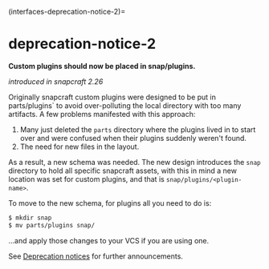 (interfaces-deprecation-notice-2)=
# deprecation-notice-2

**Custom plugins should now be placed in snap/plugins.**

_introduced in snapcraft 2.26_

Originally snapcraft custom plugins were designed to be put in parts/plugins` to avoid over-polluting the local directory with too many artifacts. A few problems manifested with this approach:

1. Many just deleted the `parts` directory where the plugins lived in to start over and were confused when their plugins suddenly weren't found.
1. The need for new files in the layout.

As a result, a new schema was needed. The new design introduces the `snap` directory to hold all specific snapcraft assets, with this in mind a new location was set for custom plugins, and that is
`snap/plugins/<plugin-name>`.

To move to the new schema, for plugins all you need to do is:

```bash
$ mkdir snap
$ mv parts/plugins snap/
```

...and apply those changes to your VCS if you are using one.

See [Deprecation notices](/)  for further announcements.


